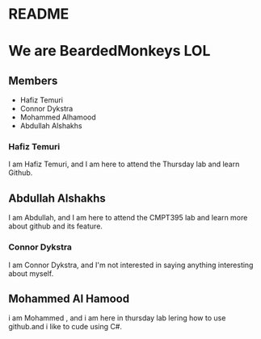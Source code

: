 # README

# We are BeardedMonkeys LOL

## Members
- Hafiz Temuri
- Connor Dykstra
- Mohammed Alhamood
- Abdullah Alshakhs

### Hafiz Temuri
I am Hafiz Temuri, and I am here to attend the Thursday lab and learn Github.

## Abdullah Alshakhs
I am Abdullah, and I am here to attend the CMPT395 lab and learn more about github and its feature. 

### Connor Dykstra
I am Connor Dykstra, and I'm not interested in saying anything interesting about myself.

## Mohammed Al Hamood
i am Mohammed , and i am here in thursday lab lering how to use github.and i like to cude using C#.
